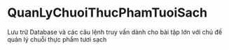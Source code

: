 # QuanLyChuoiThucPhamTuoiSach
Lưu trữ Database và các câu lệnh truy vấn dành cho bài tập lớn với chủ đề quản lý chuỗi thực phẩm tươi sạch
